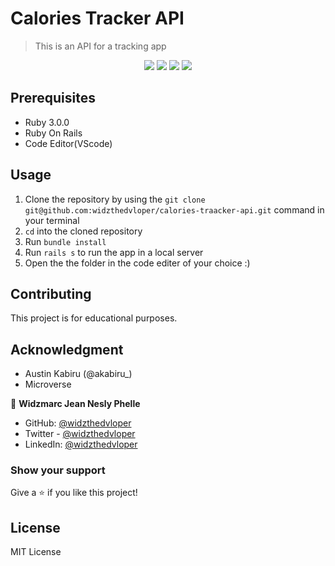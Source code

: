 # Calories Tracker API

> This is an API for a tracking app

<p align="center">
   <img src="https://img.shields.io/badge/Ubuntu-E95420?style=for-the-badge&logo=ubuntu&logoColor=white">
   <img src="https://img.shields.io/badge/GitHub-100000?style=for-the-badge&logo=github&logoColor=white">
   <img src="https://img.shields.io/badge/Ruby-CC342D?style=for-the-badge&logo=ruby&logoColor=white">
   <img src="https://img.shields.io/badge/Ruby_on_Rails-CC0000?style=for-the-badge&logo=ruby-on-rails&logoColor=white">
</p>

## Prerequisites

- Ruby 3.0.0
- Ruby On Rails
- Code Editor(VScode)

## Usage

1. Clone the repository by using the `git clone git@github.com:widzthedvloper/calories-traacker-api.git` command in your terminal
2. `cd` into the cloned repository
3. Run `bundle install`
4. Run `rails s` to run the app in a local server
5. Open the the folder in the code editer of your choice :)

## Contributing

This project is for educational purposes.

## Acknowledgment

- Austin Kabiru (@akabiru_)
- Microverse

👤 **Widzmarc Jean Nesly Phelle**

- GitHub: [@widzthedvloper](https://github.com/widzthedvloper)
- Twitter - [@widzthedvloper](https://twitter.com/widzthedvloper)
- LinkedIn: [@widzthedvloper](https://www.linkedin.com/in/widzmarc-jean-nesly-phelle-252a26129/)

### Show your support

Give a ⭐️ if you like this project!

## License

MIT License
